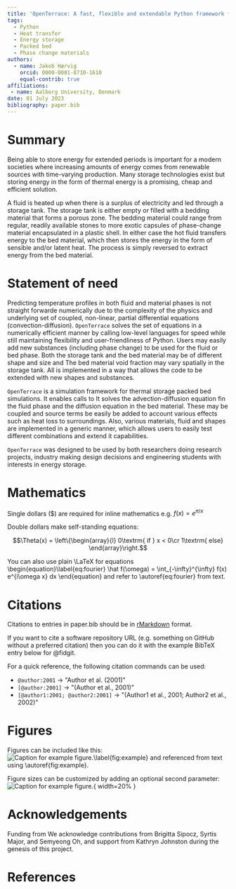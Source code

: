 ```yaml
---
title: 'OpenTerrace: A fast, flexible and extendable Python framework for thermal storage packed bed simulations'
tags:
  - Python
  - Heat transfer
  - Energy storage
  - Packed bed
  - Phase change materials
authors:
  - name: Jakob Hærvig
    orcid: 0000-0001-8710-1610
    equal-contrib: true
affiliations:
 - name: Aalborg University, Denmark
date: 01 July 2023
bibliography: paper.bib
---
```


# Summary

Being able to store energy for extended periods is important for a modern societies where increasing amounts of energy comes from renewable sources with time-varying production. Many storage technologies exist but storing energy in the form of thermal energy is a promising, cheap and efficient solution. 

A fluid is heated up when there is a surplus of electricity and led through a storage tank. The storage tank is either empty or filled with a bedding material that forms a porous zone. The bedding material could range from regular, readily available stones to more exotic capsules of phase-change material  encapsulated in a plastic shell. In either case the hot fluid transfers energy to the bed material, which then stores the energy in the form of sensible and/or latent heat. The process is simply reversed to extract energy from the bed material.

# Statement of need

Predicting temperature profiles in both fluid and material phases is not straight forwarde numerically due to the complexity of the physics and underlying set of coupled, non-linear, partial differential equations (convection-diffusion). `OpenTerrace` solves the set of equations in a numerically efficient manner by calling low-level languages for speed while still maintaining flexibility and user-friendliness of Python. Users may easily add new substances (including phase change) to be used for the fluid or bed phase. Both the storage tank and the bed material may be of different shape and size and  The bed material void fraction may vary spatially in the storage tank. All is implemented in a way that allows the code to be extended with new shapes and substances.

`OpenTerrace` is a simulation framework for thermal storage packed bed simulations. It enables calls to  It solves the advection-diffusion equation fin the fluid phase and the diffusion equation in the bed material. These may be coupled and source terms be easily be added to account various effects such as heat loss to surroundings. Also, various materials, fluid and shapes are implemented in a generic manner, which allows users to easily test different combinations and extend it capabilities.

`OpenTerrace` was designed to be used by both researchers doing research projects, industry making design decisions and engineering students with interests in energy storage.

# Mathematics

Single dollars ($) are required for inline mathematics e.g. $f(x) = e^{\pi/x}$

Double dollars make self-standing equations:

$$\Theta(x) = \left\{\begin{array}{l}
0\textrm{ if } x < 0\cr
1\textrm{ else}
\end{array}\right.$$

You can also use plain \LaTeX for equations
\begin{equation}\label{eq:fourier}
\hat f(\omega) = \int_{-\infty}^{\infty} f(x) e^{i\omega x} dx
\end{equation}
and refer to \autoref{eq:fourier} from text.

# Citations

Citations to entries in paper.bib should be in
[rMarkdown](http://rmarkdown.rstudio.com/authoring_bibliographies_and_citations.html)
format.

If you want to cite a software repository URL (e.g. something on GitHub without a preferred
citation) then you can do it with the example BibTeX entry below for @fidgit.

For a quick reference, the following citation commands can be used:
- `@author:2001`  ->  "Author et al. (2001)"
- `[@author:2001]` -> "(Author et al., 2001)"
- `[@author1:2001; @author2:2001]` -> "(Author1 et al., 2001; Author2 et al., 2002)"

# Figures

Figures can be included like this:
![Caption for example figure.\label{fig:example}](figure.png)
and referenced from text using \autoref{fig:example}.

Figure sizes can be customized by adding an optional second parameter:
![Caption for example figure.](figure.png){ width=20% }

# Acknowledgements

Funding from 
We acknowledge contributions from Brigitta Sipocz, Syrtis Major, and Semyeong
Oh, and support from Kathryn Johnston during the genesis of this project.

# References